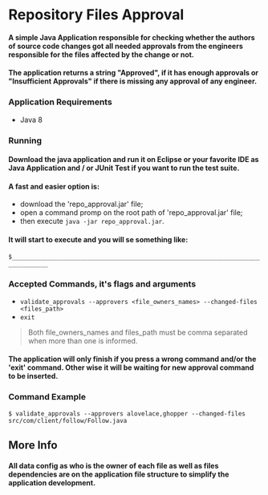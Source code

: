 # Repository Files Approval
#### A simple Java Application responsible for checking whether the authors of source code changes got all needed approvals from the engineers responsible for the files affected by the change or not.
#### The application returns a string "Approved", if it has enough approvals or "Insufficient Approvals" if there is missing any approval of any engineer.

### Application Requirements

- Java 8

### Running 
#### Download the java application and run it on Eclipse or your favorite IDE as Java Application and / or JUnit Test if you want to run the test suite.
#### A fast and easier option is:
 - download the 'repo_approval.jar' file;
 - open a command promp on the root path of 'repo_approval.jar' file;
 - then execute `java -jar repo_approval.jar`.

#### It will start to execute and you will se something like:
`$________________________________________________________________________________`

### Accepted Commands, it's flags and arguments

- `validate_approvals --approvers <file_owners_names> --changed-files <files_path>`
- `exit`

> Both file_owners_names and files_path must be comma separated when more than one is informed.
#### The application will only finish if you press a wrong command and/or the 'exit' command. Other wise it will be waiting for new approval command to be inserted.

### Command Example
`$ validate_approvals --approvers alovelace,ghopper --changed-files src/com/client/follow/Follow.java`

## More Info
#### All data config as who is the owner of each file as well as files dependencies are on the application file structure to simplify the application development.
